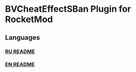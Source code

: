 # BVCheatEffectSBan Plugin for RocketMod
## Languages
### [RU README](https://github.com/BoomViz/BVCheatEffectSBan/blob/master/README.RU.md)
### [EN README](https://github.com/BoomViz/BVCheatEffectSBan/blob/master/README.EN.md)
